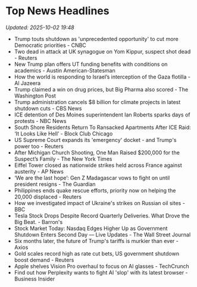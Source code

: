 # Top News Headlines

_Updated: 2025-10-02 19:48_

- Trump touts shutdown as 'unprecedented opportunity' to cut more Democratic priorities - CNBC
- Two dead in attack at UK synagogue on Yom Kippur, suspect shot dead - Reuters
- New Trump plan offers UT funding benefits with conditions on academics - Austin American-Statesman
- How the world is responding to Israel’s interception of the Gaza flotilla - Al Jazeera
- Trump claimed a win on drug prices, but Big Pharma also scored - The Washington Post
- Trump administration cancels $8 billion for climate projects in latest shutdown cuts - CBS News
- ICE detention of Des Moines superintendent Ian Roberts sparks days of protests - NBC News
- South Shore Residents Return To Ransacked Apartments After ICE Raid: ‘It Looks Like Hell’ - Block Club Chicago
- US Supreme Court expands its 'emergency' docket - and Trump's power too - Reuters
- After Michigan Church Shooting, One Man Raised $200,000 for the Suspect’s Family - The New York Times
- Eiffel Tower closed as nationwide strikes held across France against austerity - AP News
- ‘We are the last hope’: Gen Z Madagascar vows to fight on until president resigns - The Guardian
- Philippines ends quake rescue efforts, priority now on helping the 20,000 displaced - Reuters
- How we investigated impact of Ukraine's strikes on Russian oil sites - BBC
- Tesla Stock Drops Despite Record Quarterly Deliveries. What Drove the Big Beat. - Barron's
- Stock Market Today: Nasdaq Edges Higher Up as Government Shutdown Enters Second Day — Live Updates - The Wall Street Journal
- Six months later, the future of Trump's tariffs is murkier than ever - Axios
- Gold scales record high as rate cut bets, US government shutdown boost demand - Reuters
- Apple shelves Vision Pro overhaul to focus on AI glasses - TechCrunch
- Find out how Perplexity wants to fight AI 'slop' with its latest browser - Business Insider